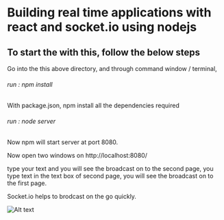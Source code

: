 # Building real time applications with react and socket.io using nodejs

## To start the with this, follow the below steps

Go into the this above directory, and through command window / terminal, 

###### run : npm install 

With package.json, npm install all the dependencies required

###### run : node server

Now npm will start server at port 8080.

Now open two windows on http://localhost:8080/

type your text and you will see the broadcast on to the second page, 
you type text in the text box of second page, you will see the broadcast on to the first page.

Socket.io helps to brodcast on the go quickly.

![Alt text](https://raw.githubusercontent.com/amir-saeed/nodejs/master/Building-realtime-apps-with-react-socket-and-node/tutorials.png?raw=true "Title")


